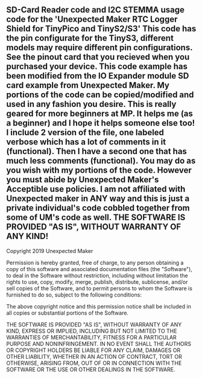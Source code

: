 SD-Card Reader code and I2C STEMMA usage code for the 'Unexpected Maker RTC Logger Shield for TinyPico and TinyS2/S3'
This code has the pin configurate for the TinyS3, different models may require different pin configurations.
See the pinout card that you recieved when you purchased your device.
This code example has been modified from the IO Expander module SD card example from Unexpected Maker.
My portions of the code can be copied/modified and used in any fashion you desire.
This is really geared for more beginners at MP. It helps me (as a beginner) and I hope it helps someone else too!
I include 2 version of the file, one labeled verbose which has a lot of comments in it (functional). Then I have a second one that has much less comments (functional). 
You may do as you wish with my portions of the code. However you must abide by Unexpected Maker's Acceptible use policies. I am not affiliated with Unexpected maker in ANY way and this is just a private individual's code cobbled together from some of UM's code as well. 
THE SOFTWARE IS PROVIDED "AS IS", WITHOUT WARRANTY OF ANY KIND!
------------------------------------------------------------------
Copyright 2019 Unexpected Maker

Permission is hereby granted, free of charge, to any person obtaining a copy
of this software and associated documentation files (the "Software"), to deal
in the Software without restriction, including without limitation the rights
to use, copy, modify, merge, publish, distribute, sublicense, and/or sell
copies of the Software, and to permit persons to whom the Software is
furnished to do so, subject to the following conditions:

The above copyright notice and this permission notice shall be included in all
copies or substantial portions of the Software.

THE SOFTWARE IS PROVIDED "AS IS", WITHOUT WARRANTY OF ANY KIND, EXPRESS OR
IMPLIED, INCLUDING BUT NOT LIMITED TO THE WARRANTIES OF MERCHANTABILITY,
FITNESS FOR A PARTICULAR PURPOSE AND NONINFRINGEMENT. IN NO EVENT SHALL THE
AUTHORS OR COPYRIGHT HOLDERS BE LIABLE FOR ANY CLAIM, DAMAGES OR OTHER
LIABILITY, WHETHER IN AN ACTION OF CONTRACT, TORT OR OTHERWISE, ARISING FROM,
OUT OF OR IN CONNECTION WITH THE SOFTWARE OR THE USE OR OTHER DEALINGS IN THE
SOFTWARE.
